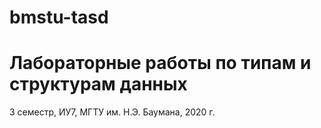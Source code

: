# bmstu-tasd

# Лабораторные работы по типам и структурам данных

3 семестр, ИУ7, МГТУ им. Н.Э. Баумана, 2020 г.

